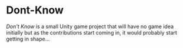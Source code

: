 # Dont-Know
*Don't Know* is a small Unity game project that will have no game idea initially but as the contributions start coming in, it would probably start getting in shape...
